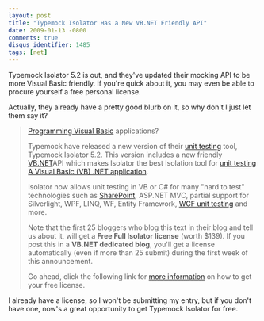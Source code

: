 ```yaml
---
layout: post
title: "Typemock Isolator Has a New VB.NET Friendly API"
date: 2009-01-13 -0800
comments: true
disqus_identifier: 1485
tags: [net]
---
```

Typemock Isolator 5.2 is out, and they've updated their mocking API to
be more Visual Basic friendly. If you're quick about it, you may even be
able to procure yourself a free personal license.

Actually, they already have a pretty good blurb on it, so why don't I
just let them say it?

> [Programming Visual
> Basic](http://www.typemock.com/vbpage.php?utm_source=vbp&utm_medium=typeblog&utm_campaign=isolatorvb)
> applications?
>
> Typemock have released a new version of their [unit
> testing](http://www.typemock.com/?utm_source=hp&utm_medium=typeblog&utm_campaign=isolatorvb)
> tool, Typemock Isolator 5.2. This version includes a new friendly
> [VB.NET](http://www.typemock.com/vbpage.php?utm_source=vbp&utm_medium=typeblog&utm_campaign=isolatorvb)API
> which makes Isolator the best Isolation tool for [unit testing A
> Visual Basic (VB) .NET
> application](http://www.typemock.com/vbpage.php?utm_source=vbp&utm_medium=typeblog&utm_campaign=isolatorvb).
>
> Isolator now allows unit testing in VB or C\# for many "hard to test"
> technologies such as
> [SharePoint](http://typemock.com/sharepointpage.php?utm_source=spp&utm_medium=typeblog&utm_campaign=isolatorvb),
> ASP.NET MVC, partial support for Silverlight, WPF, LINQ, WF, Entity
> Framework, [WCF unit
> testing](http://www.typemock.com/wcfpage.php?utm_source=wcfp&utm_medium=typeblog&utm_campaign=isolatorvb)
> and more.
>
> Note that the first 25 bloggers who blog this text in their blog and
> tell us about it, will get a **Free Full Isolator license** (worth
> $139). If you post this in a **VB.NET dedicated blog**, you'll get a
> license automatically (even if more than 25 submit) during the first
> week of this announcement.
>
> Go ahead, click the following link for [more
> information](http://blog.typemock.com/2009/01/get-free-isolator-licnese-for-helping.html?utm_source=vb_blog&utm_medium=typeblog&utm_campaign=isolatorvbblog)
> on how to get your free license.

I already have a license, so I won't be submitting my entry, but if you
don't have one, now's a great opportunity to get Typemock Isolator for
free.

